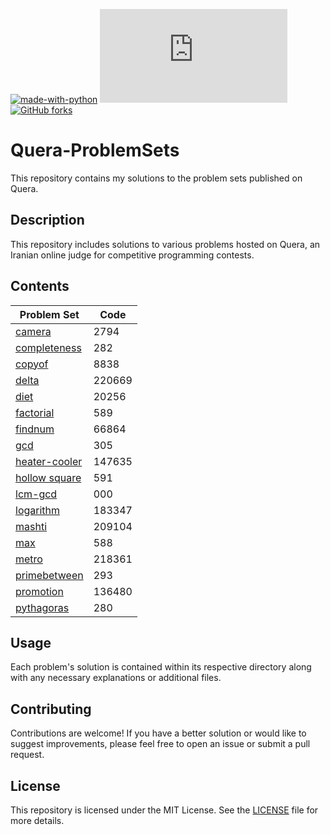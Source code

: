 [![made-with-python](https://img.shields.io/badge/Made%20with-Python-1f425f.svg)](https://www.python.org/)
[![GitHub latest commit](https://badgen.net/github/last-commit/Naereen/Strapdown.js)](https://GitHub.com/Naereen/StrapDown.js/commit/)
[![GitHub forks](https://img.shields.io/github/forks/Naereen/StrapDown.js.svg?style=social&label=Fork&maxAge=2592000)](https://GitHub.com/Naereen/StrapDown.js/network/)
# Quera-ProblemSets

This repository contains my solutions to the problem sets published on Quera.

## Description

This repository includes solutions to various problems hosted on Quera, an Iranian online judge for competitive programming contests.

## Contents

| Problem Set | Code |
|-------------|-------------|
| [camera](https://github.com/arshia00J/Quera-ProblemSets/tree/main/camera) | 2794 |
| [completeness](https://github.com/arshia00J/Quera-ProblemSets/tree/main/completeness) | 282 |
| [copyof](https://github.com/arshia00J/Quera-ProblemSets/tree/main/copyof) | 8838 |
| [delta](https://github.com/arshia00J/Quera-ProblemSets/tree/main/delta) | 220669 |
| [diet](https://github.com/arshia00J/Quera-ProblemSets/tree/main/diet) | 20256 |
| [factorial](https://github.com/arshia00J/Quera-ProblemSets/tree/main/factorial) | 589 |
| [findnum](https://github.com/arshia00J/Quera-ProblemSets/tree/main/findnum) | 66864 |
| [gcd](https://github.com/arshia00J/Quera-ProblemSets/tree/main/gcd) | 305 |
| [heater-cooler](https://github.com/arshia00J/Quera-ProblemSets/tree/main/heater-cooler) | 147635 |
| [hollow square](https://github.com/arshia00J/Quera-ProblemSets/tree/main/hollow%20square) | 591 |
| [lcm-gcd](https://github.com/arshia00J/Quera-ProblemSets/tree/main/lcm-gcd) | 000 |
| [logarithm](https://github.com/arshia00J/Quera-ProblemSets/tree/main/logarithm) | 183347 |
| [mashti](https://github.com/arshia00J/Quera-ProblemSets/tree/main/mashti) | 209104 |
| [max](https://github.com/arshia00J/Quera-ProblemSets/tree/main/max) | 588 |
| [metro](https://github.com/arshia00J/Quera-ProblemSets/tree/main/metro) | 218361 |
| [primebetween](https://github.com/arshia00J/Quera-ProblemSets/tree/main/primebetween) | 293 |
| [promotion](https://github.com/arshia00J/Quera-ProblemSets/tree/main/promotion) | 136480 |
| [pythagoras](https://github.com/arshia00J/Quera-ProblemSets/tree/main/pythagoras) | 280 |


## Usage

Each problem's solution is contained within its respective directory along with any necessary explanations or additional files.

## Contributing

Contributions are welcome! If you have a better solution or would like to suggest improvements, please feel free to open an issue or submit a pull request.

## License

This repository is licensed under the MIT License. See the [LICENSE](LICENSE) file for more details.
